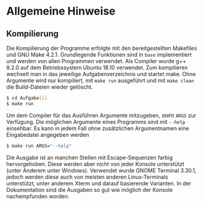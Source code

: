 
# Allgemeine Hinweise

## Kompilierung

Die Kompilierung der Programme erfolgte mit den bereitgestellten Makefiles und
GNU Make 4.2.1. Grundlegende Funktionen sind in `base` implementiert und werden von allen Programmen verwendet.
Als Compiler wurde g++ 8.2.0 auf dem Betriebssystem Ubuntu 18.10 verwendet.
Zum kompilieren wechselt man in das jeweilige Aufgabenverzeichnis und startet
make. Ohne Argumente wird nur kompiliert, mit `make run` ausgeführt und mit `make clean` die Build-Dateien wieder gelöscht.
```sh
$ cd Aufgabe[i]
$ make run
```
Um dem Compiler für das Ausführen Argumente mitzugeben, steht `ARGS` zur Verfügung. Die möglichen Argumente eines Programms sind mit `--help` einsehbar. Es kann in jedem Fall ohne zusätzlichen Argumentnamen eine Eingabedatei angegeben werden
```sh
$ make run ARGS="--help"
```
Die Ausgabe ist an manchen Stellen mit Escape-Sequenzen farbig hervorgehoben. Diese werden aber nicht von jeder Konsole unterstützt (unter Anderem unter Windows). Verwendet wurde GNOME Terminal 3.30.1, jedoch werden diese auch von meisten anderen Linux-Terminals unterstützt, unter anderem Xterm und darauf basierende Varianten.
In der Dokumentation sind die Ausgaben so gut wie möglich der Konsole nachempfunden worden.
